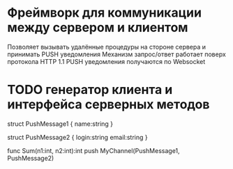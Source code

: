 # Фреймворк для коммуникации между сервером и клиентом

Позволяет вызывать удалённые процедуры на стороне сервера и принимать PUSH уведомления
Механизм запрос/ответ работает поверх протокола HTTP 1.1
PUSH уведомления получаются по Websocket

# TODO генератор клиента и интерфейса серверных методов

struct PushMessage1 {
    name:string
}

struct PushMessage2 {
    login:string
    email:string
}

func Sum(n1:int, n2:int):int
push MyChannel(PushMessage1, PushMessage2)